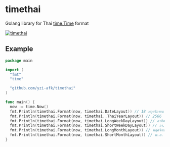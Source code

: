 # timethai

Golang library for Thai [time.Time](https://pkg.go.dev/time) format

<!-- Add youtube embedded that auto on github -->
[![timethai](https://encrypted-tbn0.gstatic.com/images?q=tbn:ANd9GcT8o61O5zrmu3CIWa22zhvcyVU9gd30fecqMaOSFNw-&s)](https://www.youtube.com/watch?v=Uj4AWaR7gjU)

<!-- Add example -->
## Example

```go
package main

import (
  "fmt"
  "time"

  "github.com/yzi-afk/timethai"
)

func main() {
  now := time.Now()
  fmt.Println(timethai.Format(now, timethai.DateLayout)) // 18 พฤศจิกายน 2566
  fmt.Println(timethai.Format(now, timethai..ThaiYearLayout)) // 2566
  fmt.Println(timethai.Format(now, timethai.LongWeekDayLayout)) // อาทิตย์
  fmt.Println(timethai.Format(now, timethai.ShortWeekDayLayout)) // อา.
  fmt.Println(timethai.Format(now, timethai.LongMonthLayout)) // พฤศจิกายน
  fmt.Println(timethai.Format(now, timethai.ShortMonthLayout)) // พ.ย.
}
```
